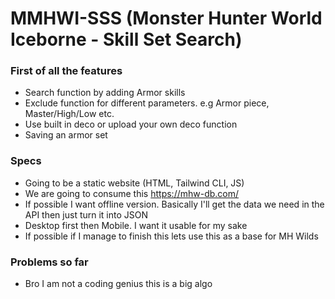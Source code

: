 # MMHWI-SSS (Monster Hunter World Iceborne - Skill Set Search)

### First of all the features
- Search function by adding Armor skills
- Exclude function for different parameters. e.g Armor piece, Master/High/Low etc.
- Use built in deco or upload your own deco function
- Saving an armor set
### Specs
- Going to be a static website (HTML, Tailwind CLI, JS)
- We are going to consume this https://mhw-db.com/
- If possible I want offline version. Basically I'll get the data we need in the API then just turn it into JSON
- Desktop first then Mobile. I want it usable for my sake
- If possible if I manage to finish this lets use this as a base for MH Wilds
### Problems so far
- Bro I am not a coding genius this is a big algo
